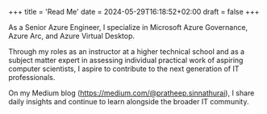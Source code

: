 +++
title = 'Read Me'
date = 2024-05-29T16:18:52+02:00
draft = false
+++

As a Senior Azure Engineer, I specialize in Microsoft Azure Governance, Azure Arc, and Azure Virtual Desktop. 

Through my roles as an instructor at a higher technical school and as a subject matter expert in assessing individual practical work of aspiring computer scientists, I aspire to contribute to the next generation of IT professionals. 

On my Medium blog (https://medium.com/@pratheep.sinnathurai), I share daily insights and continue to learn alongside the broader IT community.